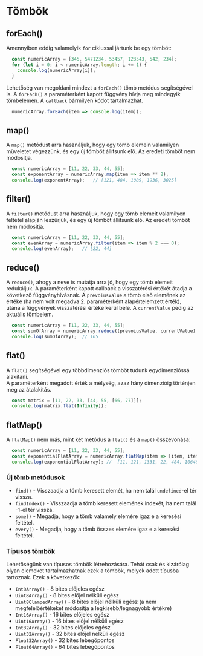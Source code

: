 # Tömbök

## forEach()
Amennyiben eddig valamelyik `for` ciklussal jártunk be egy tömböt: 

```javascript
  const numericArray = [345, 5471234, 53457, 123543, 542, 234];
  for (let i = 0; i < numericArray.length; i += 1) {
    console.log(numericArray[i]);
  }
```

Lehetőség van megoldani mindezt a `forEach()` tömb metódus segítségével is. A `forEach()` a paraméterként kapott függvény hívja meg mindegyik tömbelemen. A `callback` bármilyen kódot tartalmazhat.

```javascript
  numericArray.forEach(item => console.log(item));
```
## map()
A `map()` metódust arra használjuk, hogy egy tömb elemein valamilyen műveletet végezzünk, és egy új tömböt állítsunk elő.  Az eredeti tömböt nem módosítja.

```javascript
  const numericArray = [11, 22, 33, 44, 55];
  const exponentArray = numericArray.map(item => item ** 2);
  console.log(exponentArray);   // [121, 484, 1089, 1936, 3025]
```
## filter()
A `filter()` metódust arra használjuk, hogy egy tömb elemeit valamilyen feltétel alapján leszűrjük, és egy új tömböt állítsunk elő. Az eredeti tömböt nem módosítja.

```javascript
  const numericArray = [11, 22, 33, 44, 55];
  const evenArray = numericArray.filter(item => item % 2 === 0);
  console.log(evenArray);   // [22, 44]
```

## reduce()
A `reduce()`, ahogy a neve is mutatja arra jó, hogy egy tömb elemeit redukáljuk. A paraméterként kapott callback a visszatérési értékét átadja a következő függvényhívásnak. A `prevoiusValue` a tömb első elemének az értéke (ha nem volt megadva 2. paraméterként alapértelemzett érték), utána a függvények visszatérési értéke kerül bele. A `currentValue` pedig az aktuális tömbelem.

```javascript
  const numericArray = [11, 22, 33, 44, 55];
  const sumOfArray = numericArray.reduce((prevoiusValue, currentValue) => prevoiusValue + currentValue);
  console.log(sumOfArray);  // 165
```

## flat()
A `flat()` segítségével egy többdimenziós tömböt tudunk egydimenzióssá alakítani.  
A paraméterként megadott érték a mélység, azaz hány dimenzióig történjen meg az átalakítás. 

```javascript
  const matrix = [11, 22, 33, [44, 55, [66, 77]]];
  console.log(matrix.flat(Infinity));
```
## flatMap()
A `flatMap()` nem más, mint két metódus a `flat()` és a `map()` összevonása: 

```javascript
  const numericArray = [11, 22, 33, 44, 55];
  const exponentialFlatArray = numericArray.flatMap(item => [item, item ** 2, item ** 3]);
  console.log(exponentialFlatArray); //  [11, 121, 1331, 22, 484, 10648...]
```
### Új tömb metódusok
- `find()` - Visszaadja a tömb keresett elemét, ha nem talál `undefined`-el tér vissza.
- `findIndex()` - Visszaadja a tömb keresett elemének indexét, ha nem talál -1-el tér vissza.
- `some()` - Megadja, hogy a tömb valamely elemére igaz e a keresési feltétel.
- `every()` - Megadja, hogy a tömb összes elemére igaz e a keresési feltétel.

### Típusos tömbök
Lehetőségünk van típusos tömbök létrehozására. Tehát csak és kizárólag olyan elemeket tartalmazhatnak ezek a tömbök, melyek adott típusba tartoznak. Ezek a következők:

- `Int8Array()` - 8 bites előjeles egész
- `Uint8Array()` - 8 bites előjel nélküli egész
- `Uint8ClampedArray()` - 8 bites előjel nélküli egész (a nem megfelelőértékeket módosítja a legkisebb/legnagyobb értékre)
- `Int16Array()` - 16 bites előjeles egész
- `Uint16Array()` - 16 bites előjel nélküli egész
- `Int32Array()` - 32 bites előjeles egész
- `Uint32Array()` - 32 bites előjel nélküli egész
- `Float32Array()` - 32 bites lebegőpontos
- `Float64Array()` - 64 bites lebegőpontos
